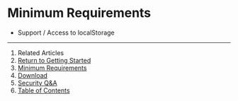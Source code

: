 Minimum Requirements
====================

* Support / Access to localStorage

---

1. Related Articles
2. [Return to Getting Started](../../started/)
3. [Minimum Requirements](../requirements/)
4. [Download](../download/)
5. [Security Q&A](../security/)
6. [Table of Contents](../../../)
